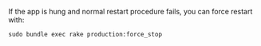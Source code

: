 If the app is hung and normal restart procedure fails, you can force restart with:

`sudo bundle exec rake production:force_stop`
